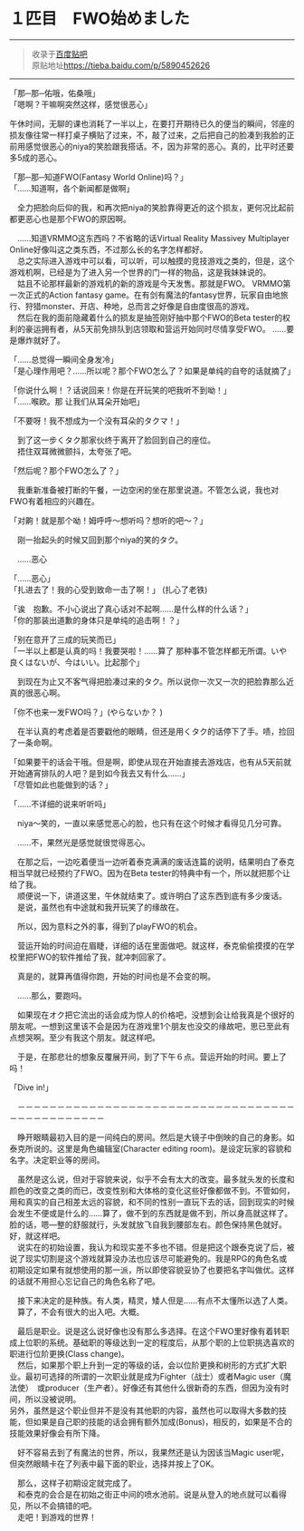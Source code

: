 # １匹目　FWO始めました

---

> 收录于[百度贴吧](https://tieba.baidu.com/f?kw=在vrmmo中当起了召唤士)    
> 原贴地址<https://tieba.baidu.com/p/5890452626>

---

「那─那─佑哦，佑桑哦」  
「嗯啊？干嘛啊突然这样，感觉很恶心」


午休时间，无聊的课也消耗了一半以上，在要打开期待已久的便当的瞬间，邻座的损友像往常一样打桌子横贴了过来，不，敲了过来，之后把自己的脸凑到我脸的正前用感觉很恶心的niya的笑脸跟我搭话。不，因为非常的恶心。真的，比平时还要多5成的恶心。




「那─那─知道FWO(Fantasy World Online)吗？」  
「……知道啊，各个新闻都是做啊」


　全力把脸向后仰的我，和再次把niya的笑脸靠得更近的这个损友，更何况比起前都更恶心也是那个FWO的原因啊。




　……知道VRMMO这东西吗？不省略的话Virtual Reality Massivey Multiplayer Online好像叫这之类东西，不过那么长的名字怎样都好。  
　总之实际进入游戏中可以看，可以听，可以触摸的竞技游戏之类的，但是，这个游戏机啊，已经是为了进入另一个世界的门一样的物品，这是我妹妹说的。  
　姑且不论那样最新的游戏机的新的游戏是今天发售。那就是FWO。 VRMMO第一次正式的Action fantasy game。在有剑有魔法的fantasy世界，玩家自由地旅行、狩猎monster、开店、种地，总而言之好像是自由度很高的游戏。  
　然后在我的面前隐藏着什么的损友是抽签刚好抽中那个FWO的Beta tester的权利的豪运拥有者，从5天前免排队到店领取和营运开始同时尽情享受FWO。 ……要是爆炸就好了。


「……总觉得一瞬间全身发冷」  
「是心理作用吧？……所以呢？那个FWO怎么了？如果是单纯的自夸的话就摘了」


「你说什么啊！？话说回来！你是在开玩笑的吧我听不到呦！」  
「……喉欧。那 让我们从耳朵开始吧」


「不要呀！我不想成为一个没有耳朵的タクマ！」


　到了这一步くタク那家伙终于离开了脸回到自己的座位。  
　捂住双耳微微颤抖，太夸张了吧。


「然后呢？那个FWO怎么了？」


　我重新准备被打断的午餐，一边空闲的坐在那里说道。不管怎么说，我也对FWO有着相应的兴趣在。


「对齁！就是那个呦！姆呼呼～想听吗？想听的吧～？」


　刚一抬起头的时候又回到那个niya的笑的タク。


　……恶心


「……恶心」  
「扎进去了！我的心受到致命一击了啊！」  (扎心了老铁)




「诶　抱歉。不小心说出了真心话对不起啊……是什么样的什么话？」  
「你的那装出道歉的身体只是单纯的追击啊！？」




「别在意开了三成的玩笑而已」  
「一半以上都是认真的吗！我要哭啦！……算了 那种事不管怎样都无所谓。いや良くはないが、今はいい。比起那个」


　到现在为止又不客气得把脸凑过来的タク。所以说你一次又一次的把脸靠那么近真的很恶心啊。


「你不也来一发FWO吗？」(やらないか？ )


　在半认真的考虑着是否要戳他的眼睛，但还是用くタク的话停下了手。啧，捡回了一条命啊。


「如果要干的话会干哦。但是啊，即使从现在开始直接去游戏店，也有从5天前就开始通宵排队的人吧？是到如今我去又有什么……」  
「尽管如此也能做到的话？」


「……不详细的说来听听吗」


　niya～笑的，一直以来感觉恶心的脸，也只有在这个时候才看得见几分可靠。


　……不，果然光是感觉就很觉得恶心。




　在那之后，一边吃着便当一边听着泰克满满的废话连篇的说明，结果明白了泰克相当早就已经预约了FWO。因为在Beta tester的特典中有一个，所以就把那个让给了我。  
　顺便说一下，讲道这里，午休就结束了。或许明白了这东西到底有多少废话。  
　是说，虽然也有中途就和我开玩笑了的缘故在。


　所以，因为意料之外的事，得到了playFWO的机会。


　营运开始的时间迫在眉睫，详细的话在里面做吧。就这样，泰克偷偷摸摸的在学校里把FWO的软件推给了我，就冲刺回家了。


　真是的，就算再值得你跑，开始的时间也是不会变的啊。


　……那么，要跑吗。


　如果现在オク把它流出的话会成为惊人的价格吧，没想到会让给我真是个很好的朋友呢。一想到这里该不会是因为在游戏里1个朋友也没交的缘故吧，思已至此有点想哭啊。至少有我这个朋友。就这样吧。


　于是，在那悲壮的想象反覆展开间，到了下午６点。营运开始的时间。要上了吗！


「Dive in!」



　－－－－－－－－－－－－－－－－－－－－－－－－－－－－－－－－－－－－－－－－－－－－－－－


　睁开眼睛最初入目的是一间纯白的房间。然后是大镜子中倒映的自己的身影。如泰克所说的。这里是角色编辑室(Character editing room)。是设定玩家的容貌和名字。决定职业等的房间。

　虽然是这么说，但对于容貌来说，似乎不会有太大的改变。最多就头发的长度和颜色的改变之类的而已，改变性别和大体格的变化这些好像都做不到。不管如何，用和真实的自己相差太远的容貌，和不同的性别一直玩下去的话，回到现实的时候会发生不便或是什么的……算了，做不到的东西就是做不到，所以身高就这样了。脸的话，嗯—整的舒服就行，头发就放飞自我到腰部左右。颜色保持黑色就好。好，就这样吧。  
　说实在的初始设置，我认为和现实差不多也不错。但是把这个跟泰克说了后，被说了现实切割是这个游戏就算没办法也应该尽可能避免的。我是RPG的角色名或初期设定如果有就想使用的那一派，所以即使容貌妥协了也要把名字叫做优。这样的话就不用担心忘记自己的角色名称了吧。

　接下来决定的是种族。有人类，精灵，矮人但是……有点不太懂所以选了人类。  
　算了，不会有很大的出入吧。大概。

　最后是职业。说是这么说好像也没有那么多选择。在这个FWO里好像有着转职成上位职的系统。基础职的等级达到一定的程度后，从那个职的上位职挑选喜欢的职进行位阶更换(Class change)。  
　然后，如果那个职上升到一定的等级的话，会以位阶更换和树形的方式扩大职业。最初可选择的所谓的一次职业就是成为Fighter（战士）或者Magic user（魔法使）　或producer（生产者）。好像还有其他什么很新奇的东西，但因为没有时间，所以没被说明。  
另外，虽然是这个职业但并不是没有其他职的内容，虽然也可以取得大多数的技能，但如果是自己职的技能的话会拥有额外加成(Bonus)，相反的，如果是不合的技能效果好像会有所下降。

　好不容易去到了有魔法的世界，所以，我果然还是认为因该当Magic user呢，但突然眼睛卡在了列表中最下面的职业，选择并按上了OK。

　那么，这样子初期设定就完成了。  
　和泰克的会合是在初始之街正中间的喷水池前。说是从登入的地点就可以看得见，所以不会搞错的吧。  
　走吧！到游戏的世界！